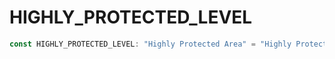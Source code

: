 # HIGHLY\_PROTECTED\_LEVEL

```ts
const HIGHLY_PROTECTED_LEVEL: "Highly Protected Area" = "Highly Protected Area";
```
